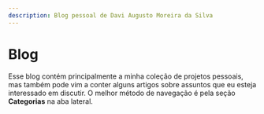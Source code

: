```yaml
---
description: Blog pessoal de Davi Augusto Moreira da Silva
---
```


# Blog

Esse blog contém principalmente a minha coleção de projetos pessoais, mas também pode vim a conter alguns artigos sobre assuntos que eu esteja interessado em discutir. O melhor método de navegação é pela seção **Categorias** na aba lateral.
